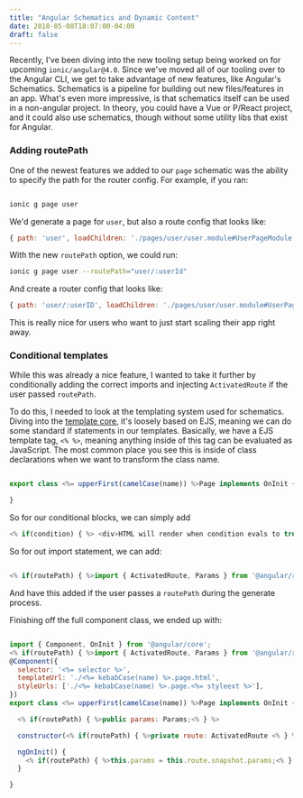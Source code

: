 ```yaml
---
title: "Angular Schematics and Dynamic Content"
date: 2018-05-08T18:07:00-04:00
draft: false
---
```


Recently, I've been diving into the new tooling setup being worked on for upcoming `ionic/angular@4.0`. Since we've moved all of our tooling over to the Angular CLI, we get to take advantage of new features, like Angular's Schematics. Schematics is a pipeline for building out new files/features in an app. What's even more impressive, is that schematics itself can be used in a non-angular project. In theory, you could have a Vue or P/React project, and it could also use schematics, though without some utility libs that exist for Angular.


### Adding routePath

One of the newest features we added to our `page` schematic was the ability to specify the path for the router config. For example, if you ran:

```bash

ionic g page user

```

We'd generate a page for `user`, but also a route config that looks like:

```js
{ path: 'user', loadChildren: './pages/user/user.module#UserPageModule'  },
```


With the new `routePath` option, we could run:

```bash
ionic g page user --routePath="user/:userId"
```

And create a router config that looks like:


```js
{ path: 'user/:userID', loadChildren: './pages/user/user.module#UserPageModule'  },
```

This is really nice for users who want to just start scaling their app right away.


### Conditional templates


While this was already a nice feature, I wanted to take it further by conditionally adding the correct imports and injecting `ActivatedRoute` if the user passed `routePath`.

To do this, I needed to look at the templating system used for schematics. Diving into the [template core](https://github.com/angular/devkit/blob/master/packages/angular_devkit/core/src/utils/template.ts#L341-L350), it's loosely based on EJS, meaning we can do some standard if statements in our templates. Basically, we have a EJS template tag, `<% %>`, meaning anything inside of this tag can be evaluated as JavaScript. The most common place you see this is inside of class declarations when we want to transform the class name.

```js

export class <%= upperFirst(camelCase(name)) %>Page implements OnInit {

}

```

So for our conditional blocks, we can simply add

```js
<% if(condition) { %> <div>HTML will render when condition evals to true</div> <% } %>
```

So for out import statement, we can add:

```js

<% if(routePath) { %>import { ActivatedRoute, Params } from '@angular/router';<% } %>

```

And have this added if the user passes a `routePath` during the generate process.

Finishing off the full component class, we ended up with:

```js

import { Component, OnInit } from '@angular/core';
<% if(routePath) { %>import { ActivatedRoute, Params } from '@angular/router';<% } %>
@Component({
  selector: '<%= selector %>',
  templateUrl: './<%= kebabCase(name) %>.page.html',
  styleUrls: ['./<%= kebabCase(name) %>.page.<%= styleext %>'],
})
export class <%= upperFirst(camelCase(name)) %>Page implements OnInit {

  <% if(routePath) { %>public params: Params;<% } %>

  constructor(<% if(routePath) { %>private route: ActivatedRoute <% } %>) { }

  ngOnInit() {
    <% if(routePath) { %>this.params = this.route.snapshot.params;<% } %>
  }

}
```

